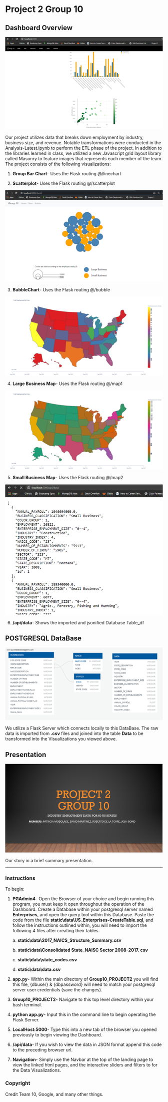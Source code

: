 # Project 2 Group 10


## Dashboard Overview

![Dashboard_Index](images/Dashboard_Index.png)

Our project utilizes data that breaks down employment by industry, business size, and revenue. Notable transformations were conducted in the Analysis-Latest.ipynb to perform the ETL phase of the project. In addition to the libraries learned in class, we utilized a new Javascript grid layout library called Masonry to feature images that represents each member of the team. The project consists of the following visualizations:

1. **Group Bar Chart**- Uses the Flask routing @/linechart

2. **Scatterplot**- Uses the Flask routing @/scatterplot

![bubbles](images/bubbles.png)

3. **BubbleChart**- Uses the Flask routing @/bubble


![us_map_big_businesses](images/us_map_big_businesses.png)

4. **Large Business Map**- Uses the Flask routing @/map1


![us_map_small_businesses](images/us_map_small_businesses.png)

5. **Small Business Map**- Uses the Flask routing @/map2


![api_data](images/api_data.png)

6. **/api/data**- Shows the imported and jsonified Database Table_df



## POSTGRESQL DataBase

![ERD-US_Enterprises](images/ERD-US_Enterprises.png)

We utilize a Flask Server which connects locally to this DataBase. The raw data is imported from **.csv** files and joined into the table **Data** to be transformed into the Visualizations you viewed above.



## Presentation

![Pres](images/Pres.png)

Our story in a brief summary presentation.

- - -

### Instructions

To begin:

1. **PGAdmin4**- Open the Browser of your choice and begin running this program, you must keep it open throughout the operation of the Dashboard. Create a Database within your postgresql server named **Enterprises**, and open the query tool within this Database. Paste the code from the file **static\data\US_Enterprises-CreateTable.sql**, and follow the instructions outlined within, you will need to import the following 4 files after creating their tables.

    a. **static\data\2017_NAICS_Structure_Summary.csv**

    b. **static\data\Consolidated State_NAISC Sector 2008-2017. csv**

    c. **static\data\state_codes.csv**

    d. **static\data\data.csv**

2. **app.py**- Within the main directory of **Group10_PROJECT2** you will find this file, {dbuser} & {dbpassword} will need to match your postgresql server user credentials (save the changes).

3. **Group10_PROJECT2**- Navigate to this top level directory within your bash terminal.

4. **python app.py**- Input this in the command line to begin operating the Flask Server.

5. **LocalHost:5000**- Type this into a new tab of the browser you opened previously to begin viewing the Dashboard.

6. **/api/data**- If you wish to view the data in JSON format append this code to the preceding browser url.

7. **Navigation**- Simply use the Navbar at the top of the landing page to view the linked html pages, and the interactive sliders and filters to for the Data Visualizations.



### Copyright

Credit
Team 10, Google, and many other things.
